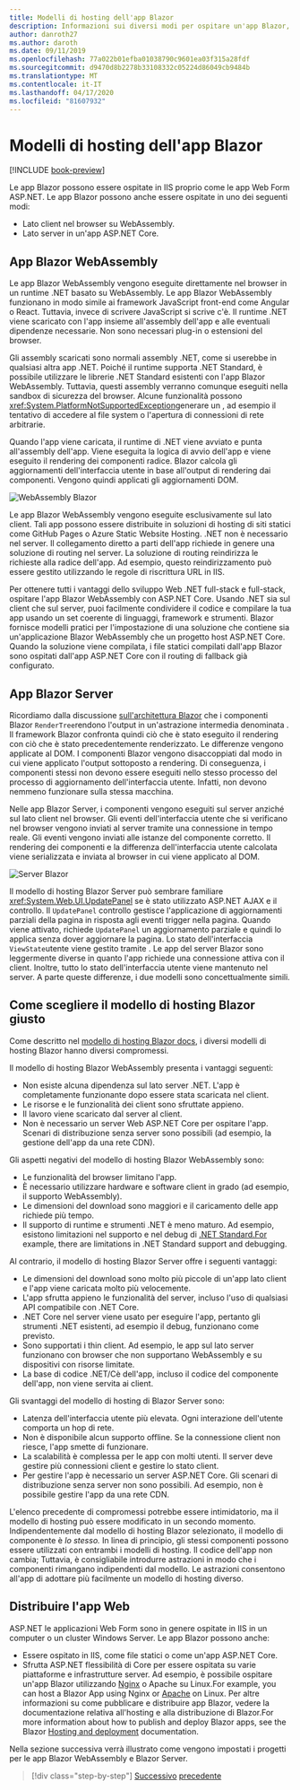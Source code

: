 ```yaml
---
title: Modelli di hosting dell'app Blazor
description: Informazioni sui diversi modi per ospitare un'app Blazor, anche nel browser su WebAssembly o sul server.
author: danroth27
ms.author: daroth
ms.date: 09/11/2019
ms.openlocfilehash: 77a022b01efba01038790c9601ea03f315a28fdf
ms.sourcegitcommit: d9470d8b2278b33108332c05224d86049cb9484b
ms.translationtype: MT
ms.contentlocale: it-IT
ms.lasthandoff: 04/17/2020
ms.locfileid: "81607932"
---
```

# <a name="blazor-app-hosting-models"></a>Modelli di hosting dell'app Blazor

[!INCLUDE [book-preview](../../../includes/book-preview.md)]

Le app Blazor possono essere ospitate in IIS proprio come le app Web Form ASP.NET. Le app Blazor possono anche essere ospitate in uno dei seguenti modi:

- Lato client nel browser su WebAssembly.
- Lato server in un'app ASP.NET Core.

## <a name="blazor-webassembly-apps"></a>App Blazor WebAssembly

Le app Blazor WebAssembly vengono eseguite direttamente nel browser in un runtime .NET basato su WebAssembly. Le app Blazor WebAssembly funzionano in modo simile ai framework JavaScript front-end come Angular o React. Tuttavia, invece di scrivere JavaScript si scrive c'è. Il runtime .NET viene scaricato con l'app insieme all'assembly dell'app e alle eventuali dipendenze necessarie. Non sono necessari plug-in o estensioni del browser.

Gli assembly scaricati sono normali assembly .NET, come si userebbe in qualsiasi altra app .NET. Poiché il runtime supporta .NET Standard, è possibile utilizzare le librerie .NET Standard esistenti con l'app Blazor WebAssembly. Tuttavia, questi assembly verranno comunque eseguiti nella sandbox di sicurezza del browser. Alcune funzionalità possono <xref:System.PlatformNotSupportedException>generare un , ad esempio il tentativo di accedere al file system o l'apertura di connessioni di rete arbitrarie.

Quando l'app viene caricata, il runtime di .NET viene avviato e punta all'assembly dell'app. Viene eseguita la logica di avvio dell'app e viene eseguito il rendering dei componenti radice. Blazor calcola gli aggiornamenti dell'interfaccia utente in base all'output di rendering dai componenti. Vengono quindi applicati gli aggiornamenti DOM.

![WebAssembly Blazor](media/hosting-models/blazor-webassembly.png)

Le app Blazor WebAssembly vengono eseguite esclusivamente sul lato client. Tali app possono essere distribuite in soluzioni di hosting di siti statici come GitHub Pages o Azure Static Website Hosting. .NET non è necessario nel server. Il collegamento diretto a parti dell'app richiede in genere una soluzione di routing nel server. La soluzione di routing reindirizza le richieste alla radice dell'app. Ad esempio, questo reindirizzamento può essere gestito utilizzando le regole di riscrittura URL in IIS.

Per ottenere tutti i vantaggi dello sviluppo Web .NET full-stack e full-stack, ospitare l'app Blazor WebAssembly con ASP.NET Core. Usando .NET sia sul client che sul server, puoi facilmente condividere il codice e compilare la tua app usando un set coerente di linguaggi, framework e strumenti. Blazor fornisce modelli pratici per l'impostazione di una soluzione che contiene sia un'applicazione Blazor WebAssembly che un progetto host ASP.NET Core. Quando la soluzione viene compilata, i file statici compilati dall'app Blazor sono ospitati dall'app ASP.NET Core con il routing di fallback già configurato.

## <a name="blazor-server-apps"></a>App Blazor Server

Ricordiamo dalla discussione [sull'architettura Blazor](architecture-comparison.md#blazor) che i componenti Blazor `RenderTree`rendono l'output in un'astrazione intermedia denominata . Il framework Blazor confronta quindi ciò che è stato eseguito il rendering con ciò che è stato precedentemente renderizzato. Le differenze vengono applicate al DOM. I componenti Blazor vengono disaccoppiati dal modo in cui viene applicato l'output sottoposto a rendering. Di conseguenza, i componenti stessi non devono essere eseguiti nello stesso processo del processo di aggiornamento dell'interfaccia utente. Infatti, non devono nemmeno funzionare sulla stessa macchina.

Nelle app Blazor Server, i componenti vengono eseguiti sul server anziché sul lato client nel browser. Gli eventi dell'interfaccia utente che si verificano nel browser vengono inviati al server tramite una connessione in tempo reale. Gli eventi vengono inviati alle istanze del componente corretto. Il rendering dei componenti e la differenza dell'interfaccia utente calcolata viene serializzata e inviata al browser in cui viene applicato al DOM.

![Server Blazor](media/hosting-models/blazor-server.png)

Il modello di hosting Blazor Server può sembrare familiare <xref:System.Web.UI.UpdatePanel> se è stato utilizzato ASP.NET AJAX e il controllo. Il `UpdatePanel` controllo gestisce l'applicazione di aggiornamenti parziali della pagina in risposta agli eventi trigger nella pagina. Quando viene attivato, richiede `UpdatePanel` un aggiornamento parziale e quindi lo applica senza dover aggiornare la pagina. Lo stato dell'interfaccia `ViewState`utente viene gestito tramite . Le app del server Blazor sono leggermente diverse in quanto l'app richiede una connessione attiva con il client. Inoltre, tutto lo stato dell'interfaccia utente viene mantenuto nel server. A parte queste differenze, i due modelli sono concettualmente simili.

## <a name="how-to-choose-the-right-blazor-hosting-model"></a>Come scegliere il modello di hosting Blazor giusto

Come descritto nel [modello di hosting Blazor docs](/aspnet/core/blazor/hosting-models), i diversi modelli di hosting Blazor hanno diversi compromessi.

Il modello di hosting Blazor WebAssembly presenta i vantaggi seguenti:

- Non esiste alcuna dipendenza sul lato server .NET. L'app è completamente funzionante dopo essere stata scaricata nel client.
- Le risorse e le funzionalità dei client sono sfruttate appieno.
- Il lavoro viene scaricato dal server al client.
- Non è necessario un server Web ASP.NET Core per ospitare l'app. Scenari di distribuzione senza server sono possibili (ad esempio, la gestione dell'app da una rete CDN).

Gli aspetti negativi del modello di hosting Blazor WebAssembly sono:

- Le funzionalità del browser limitano l'app.
- È necessario utilizzare hardware e software client in grado (ad esempio, il supporto WebAssembly).
- Le dimensioni del download sono maggiori e il caricamento delle app richiede più tempo.
- Il supporto di runtime e strumenti .NET è meno maturo. Ad esempio, esistono limitazioni nel supporto e nel debug di [.NET Standard.For](../../standard/net-standard.md) example, there are limitations in .NET Standard support and debugging.

Al contrario, il modello di hosting Blazor Server offre i seguenti vantaggi:

- Le dimensioni del download sono molto più piccole di un'app lato client e l'app viene caricata molto più velocemente.
- L'app sfrutta appieno le funzionalità del server, incluso l'uso di qualsiasi API compatibile con .NET Core.
- .NET Core nel server viene usato per eseguire l'app, pertanto gli strumenti .NET esistenti, ad esempio il debug, funzionano come previsto.
- Sono supportati i thin client. Ad esempio, le app sul lato server funzionano con browser che non supportano WebAssembly e su dispositivi con risorse limitate.
- La base di codice .NET/Cè dell'app, incluso il codice del componente dell'app, non viene servita ai client.

Gli svantaggi del modello di hosting di Blazor Server sono:

- Latenza dell'interfaccia utente più elevata. Ogni interazione dell'utente comporta un hop di rete.
- Non è disponibile alcun supporto offline. Se la connessione client non riesce, l'app smette di funzionare.
- La scalabilità è complessa per le app con molti utenti. Il server deve gestire più connessioni client e gestire lo stato client.
- Per gestire l'app è necessario un server ASP.NET Core. Gli scenari di distribuzione senza server non sono possibili. Ad esempio, non è possibile gestire l'app da una rete CDN.

L'elenco precedente di compromessi potrebbe essere intimidatorio, ma il modello di hosting può essere modificato in un secondo momento. Indipendentemente dal modello di hosting Blazor selezionato, il modello di componente è *lo stesso.* In linea di principio, gli stessi componenti possono essere utilizzati con entrambi i modelli di hosting. Il codice dell'app non cambia; Tuttavia, è consigliabile introdurre astrazioni in modo che i componenti rimangano indipendenti dal modello. Le astrazioni consentono all'app di adottare più facilmente un modello di hosting diverso.

## <a name="deploy-your-app"></a>Distribuire l'app Web

ASP.NET le applicazioni Web Form sono in genere ospitate in IIS in un computer o un cluster Windows Server. Le app Blazor possono anche:

- Essere ospitato in IIS, come file statici o come un'app ASP.NET Core.
- Sfrutta ASP.NET flessibilità di Core per essere ospitata su varie piattaforme e infrastrutture server. Ad esempio, è possibile ospitare un'app Blazor utilizzando [Nginx](/aspnet/core/host-and-deploy/linux-nginx) o Apache su Linux.For example, you can host a Blazor App using Nginx or [Apache](/aspnet/core/host-and-deploy/linux-apache) on Linux. Per altre informazioni su come pubblicare e distribuire app Blazor, vedere la documentazione relativa all'hosting e alla distribuzione di Blazor.For more information about how to publish and deploy Blazor apps, see the Blazor [Hosting and deployment](/aspnet/core/host-and-deploy/blazor/) documentation.

Nella sezione successiva verrà illustrato come vengono impostati i progetti per le app Blazor WebAssembly e Blazor Server.

>[!div class="step-by-step"]
>[Successivo](architecture-comparison.md)
>[precedente](project-structure.md)
